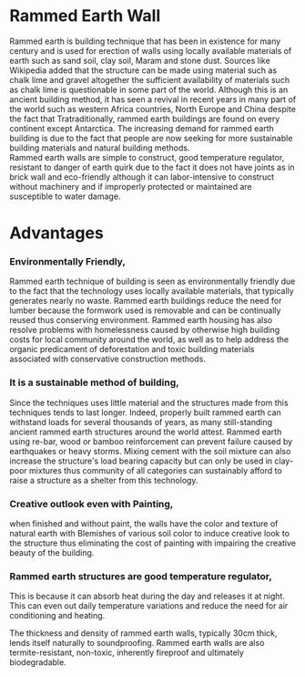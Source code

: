 # Rammed Earth Wall

Rammed earth is building technique that has been in existence for many century and is used for erection of walls using locally available materials of earth such as sand soil, 
clay soil, Maram and stone dust.  Sources like Wikipedia added that the structure can be made using material such as chalk lime and gravel altogether the sufficient availability 
of materials such as chalk lime is questionable in some part of the world. Although this is an ancient building method, it has seen a revival in recent years in many part of 
the world such as western Africa countries, North Europe and China despite the fact that Tratraditionally, rammed earth buildings are found on every continent except Antarctica.
The increasing demand for rammed earth building is due to the fact that people are now seeking for more sustainable building materials and natural building methods.  
Rammed earth walls are simple to construct, good temperature regulator, resistant to danger of earth quirk  due to the fact it does not have joints as in brick wall 
and eco-friendly although it can labor-intensive to construct without machinery and if improperly protected or maintained are susceptible to water damage. 

# Advantages
### Environmentally Friendly,
Rammed earth technique of building is seen as environmentally friendly due to the fact that the technology uses locally available materials, that typically generates 
nearly no waste. Rammed earth buildings reduce the need for lumber because the formwork used is removable and can be continually reused thus conserving environment.
Rammed earth housing has also resolve problems with homelessness caused by otherwise high building costs for local community around the world, as well as to help address the
organic predicament of deforestation and toxic building materials associated with conservative construction methods.

### It is a sustainable method of building, 
Since the techniques uses little material and the structures made from this techniques tends to last longer. Indeed, properly built rammed earth can withstand loads for 
several thousands of years, as many still-standing ancient rammed earth structures around the world attest. Rammed earth using re-bar, wood or bamboo reinforcement can prevent
failure caused by earthquakes or heavy storms. Mixing cement with the soil mixture can also increase the structure's load bearing capacity but can only be used in clay-poor 
mixtures thus community of all categories can sustainably afford to raise a structure as a shelter from this technology.

### Creative outlook even with Painting, 
when finished and without paint, the walls have the color and texture of natural earth with Blemishes of various soil color to induce creative look to the structure 
thus eliminating the cost of painting with impairing the creative beauty of the building.

### Rammed earth structures are good temperature regulator,
This is because it can absorb heat during the day and releases it at night. This can even out daily temperature variations and reduce the need for air conditioning and heating. 

The thickness and density of rammed earth walls, typically 30cm thick, lends itself naturally to soundproofing. Rammed earth walls are also termite-resistant, non-toxic, 
inherently fireproof and ultimately biodegradable.
